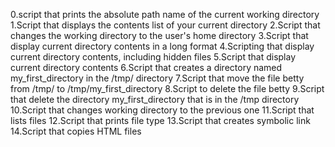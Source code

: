 0.script that prints the absolute path name of the current working directory 
1.Script that displays the contents list of your current directory
2.Script that changes the working directory to the user's home directory 
3.Script that display current directory contents in a long format
4.Scripting that display current directory contents, including hidden files 
5.Script that display current directory contents 
6.Script that creates a directory named my_first_directory in the /tmp/ directory
7.Script that move the file betty from /tmp/ to /tmp/my_first_directory
8.Script to delete the file betty
9.Script that delete the directory my_first_directory that is in the /tmp directory
10.Script that changes working directory to the previous one
11.Script that lists files
12.Script that prints file type
13.Script that creates symbolic link
14.Script that copies HTML files
